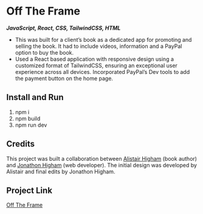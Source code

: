 # Off The Frame

**_JavaScript, React, CSS, TailwindCSS, HTML_**

- This was built for a client’s book as a dedicated app for promoting and selling the book. It had to include videos, information and a PayPal option to buy the book.
- Used a React based application with responsive design using a customized format of TailwindCSS, ensuring an exceptional user experience across all devices. Incorporated PayPal’s Dev tools to add the payment button on the home page.

## Install and Run

1. npm i
2. npm build
3. npm run dev

## Credits

This project was built a collaboration between [Alistair Higham](https://www.linkedin.com/in/alistairhigham/) (book author) and [Jonathon Higham](https://www.linkedin.com/in/jonathon-higham-55016258/) (web developer). The initial design was developed by Alistair and final edits by Jonathon Higham.

## Project Link

[Off The Frame](https://offtheframe.co.uk/)
